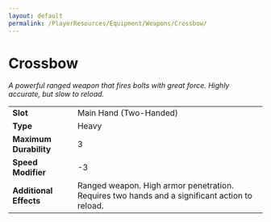 ```yaml
---
layout: default
permalink: /PlayerResources/Equipment/Weapons/Crossbow/
---
```

# Crossbow
*A powerful ranged weapon that fires bolts with great force. Highly accurate, but slow to reload.*

| | |
| :--------------------- | :------------------------------------------------------ |
| **Slot** | Main Hand (Two-Handed) |
| **Type** | Heavy |
| **Maximum Durability** | 3 |
| **Speed Modifier** | -3 |
| **Additional Effects** | Ranged weapon. High armor penetration. Requires two hands and a significant action to reload. |